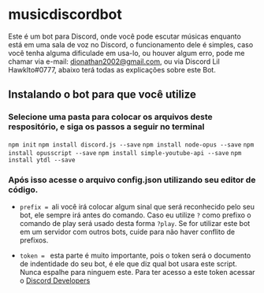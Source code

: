 # musicdiscordbot
Este é um bot para Discord, onde você pode escutar músicas enquanto está em uma sala de voz no Discord, o funcionamento dele é simples, caso você tenha alguma dificulade em usa-lo, ou houver algum erro, pode me chamar via e-mail: dionathan2002@gmail.com, ou via Discord Lil Hawklto#0777, abaixo terá todas as explicações sobre este Bot.

## Instalando o bot para que você utilize

### Selecione uma pasta para colocar os arquivos deste respositório, e siga os passos a seguir no terminal


`npm init`
`npm install discord.js --save`
`npm install node-opus --save`
`npm install opusscript --save`
`npm install simple-youtube-api --save`
`npm install ytdl --save`


### Após isso acesse o arquivo config.json utilizando seu editor de código.
- `prefix = `ali você irá colocar algum sinal que será reconhecido pelo seu bot, ele sempre irá antes do comando. Caso eu utilize `?` como prefixo o comando de play será usado desta forma `?play`. Se for utilizar este bot em um servidor com outros bots, cuide para não haver conflito de prefixos.

- `token = ` esta parte é muito importante, pois o token será o documento de indentidade do seu bot, é ele que diz qual bot usara este script. Nunca espalhe para ninguem este. Para ter acesso a este token acessar o [Discord Developers](https://discord.com/developers/applications)

